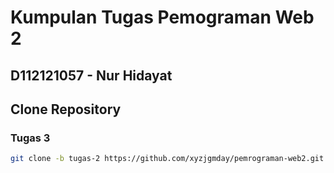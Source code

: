 # Kumpulan Tugas Pemograman Web 2

## D112121057 - Nur Hidayat
## Clone Repository 
### Tugas 3
```sh
git clone -b tugas-2 https://github.com/xyzjgmday/pemrograman-web2.git
```
